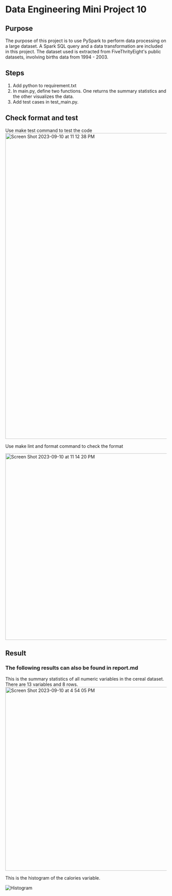 # Data Engineering Mini Project 10
## Purpose
The purpose of this project is to use PySpark to perform data processing on a large dataset. A Spark SQL query and a data transformation are included in this project. The dataset used is extracted from FiveThrityEight's public datasets, involving births data from 1994 - 2003. 

## Steps
1. Add python to requirement.txt
2. In main.py, define two functions. One returns the summary statistics and the other visualizes the data.
3. Add test cases in test_main.py.  

## Check format and test
Use make test command to test the code
<img width="954" alt="Screen Shot 2023-09-10 at 11 12 38 PM" src="https://github.com/nogibjj/KatherineT.W2/assets/143833511/31148657-b039-411b-b216-1c593fb48600">

Use make lint and format command to check the format



<img width="582" alt="Screen Shot 2023-09-10 at 11 14 20 PM" src="https://github.com/nogibjj/KatherineT.W2/assets/143833511/045bb7e5-37da-4b97-9c20-2ad734453bc0">


## Result
### The following results can also be found in report.md
This is the summary statistics of all numeric variables in the cereal dataset. There are 13 variables and 8 rows. 
<img width="573" alt="Screen Shot 2023-09-10 at 4 54 05 PM" src="https://github.com/nogibjj/KatherineT.W2/assets/143833511/5e2ed863-c0c6-41e1-b8ff-45431ae33650">

This is the histogram of the calories variable. 

![Histogram](https://github.com/nogibjj/KatherineT.W2/assets/143833511/f400a3a4-8163-487b-9755-2447c46e0800)
 
